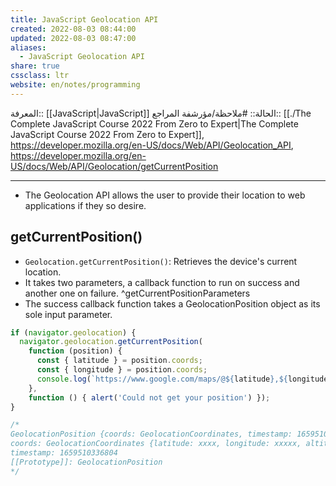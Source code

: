 ```yaml
---
title: JavaScript Geolocation API
created: 2022-08-03 08:44:00
updated: 2022-08-03 08:47:00
aliases:
  - JavaScript Geolocation API
share: true
cssclass: ltr
website: en/notes/programming
---
```


المعرفة:: [[JavaScript|JavaScript]]
الحالة:: #ملاحظة/مؤرشفة
المراجع:: [[./The Complete JavaScript Course 2022 From Zero to Expert|The Complete JavaScript Course 2022 From Zero to Expert]], <https://developer.mozilla.org/en-US/docs/Web/API/Geolocation_API>, <https://developer.mozilla.org/en-US/docs/Web/API/Geolocation/getCurrentPosition>

---

- The Geolocation API allows the user to provide their location to web applications if they so desire.

## getCurrentPosition()

- `Geolocation.getCurrentPosition()`: Retrieves the device's current location.
- It takes two parameters, a callback function to run on success and another one on failure. ^getCurrentPositionParameters
- The success callback function takes a GeolocationPosition object as its sole input parameter.

```js
if (navigator.geolocation) {
  navigator.geolocation.getCurrentPosition(
    function (position) {
      const { latitude } = position.coords;
      const { longitude } = position.coords;
      console.log(`https://www.google.com/maps/@${latitude},${longitude}`);
    },
    function () { alert('Could not get your position') });
}

/*
GeolocationPosition {coords: GeolocationCoordinates, timestamp: 1659510336804}
coords: GeolocationCoordinates {latitude: xxxx, longitude: xxxxx, altitude: null, accuracy: 1, altitudeAccuracy: null, …}
timestamp: 1659510336804
[[Prototype]]: GeolocationPosition
*/
```
